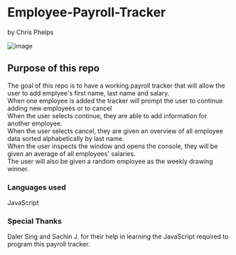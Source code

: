 # Employee-Payroll-Tracker
by Chris Phelps

![image](https://github.com/c-phelps/Employee-Payroll-Tracker/assets/169304277/b6011553-c081-411a-97da-0e7a6aee00af)

## Purpose of this repo
The goal of this repo is to have a working payroll tracker that will allow the user to add emplyee's first name, last name and salary.\
When one employee is added the tracker will prompt the user to continue adding new employees or to cancel\
When the user selects continue, they are able to add information for another employee.\
When the user selects cancel, they are given an overview of all employee data sorted alphabetically by last name.\
When the user inspects the window and opens the console, they will be given an average of all employees' salaries.\
The user will also be given a random employee as the weekly drawing winner.

### Languages used
JavaScript

### Special Thanks
Daler Sing and Sachin J. for their help in learning the JavaScript required to program this payroll tracker.
